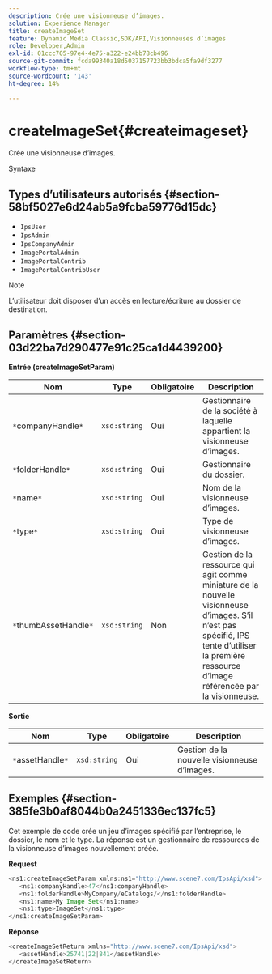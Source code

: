 ```yaml
---
description: Crée une visionneuse d’images.
solution: Experience Manager
title: createImageSet
feature: Dynamic Media Classic,SDK/API,Visionneuses d’images
role: Developer,Admin
exl-id: 01ccc705-97e4-4e75-a322-e24bb78cb496
source-git-commit: fcda99340a18d5037157723bb3bdca5fa9df3277
workflow-type: tm+mt
source-wordcount: '143'
ht-degree: 14%

---
```


# createImageSet{#createimageset}

Crée une visionneuse d’images.

Syntaxe

## Types d’utilisateurs autorisés {#section-58bf5027e6d24ab5a9fcba59776d15dc}

* `IpsUser`
* `IpsAdmin`
* `IpsCompanyAdmin`
* `ImagePortalAdmin`
* `ImagePortalContrib`
* `ImagePortalContribUser`

>[!NOTE]
>
>L’utilisateur doit disposer d’un accès en lecture/écriture au dossier de destination.

## Paramètres {#section-03d22ba7d290477e91c25ca1d4439200}

**Entrée (createImageSetParam)**

| Nom | Type | Obligatoire | Description |
|---|---|---|---|
| `*`companyHandle`*` | `xsd:string` | Oui | Gestionnaire de la société à laquelle appartient la visionneuse d’images. |
| `*`folderHandle`*` | `xsd:string` | Oui | Gestionnaire du dossier. |
| `*`name`*` | `xsd:string` | Oui | Nom de la visionneuse d’images. |
| `*`type`*` | `xsd:string` | Oui | Type de visionneuse d’images. |
| `*`thumbAssetHandle`*` | `xsd:string` | Non | Gestion de la ressource qui agit comme miniature de la nouvelle visionneuse d’images. S’il n’est pas spécifié, IPS tente d’utiliser la première ressource d’image référencée par la visionneuse. |

**Sortie**

| Nom | Type | Obligatoire | Description |
|---|---|---|---|
| `*`assetHandle`*` | `xsd:string` | Oui | Gestion de la nouvelle visionneuse d’images. |

## Exemples {#section-385fe3b0af8044b0a2451336ec137fc5}

Cet exemple de code crée un jeu d’images spécifié par l’entreprise, le dossier, le nom et le type. La réponse est un gestionnaire de ressources de la visionneuse d’images nouvellement créée.

**Request**

```java
<ns1:createImageSetParam xmlns:ns1="http://www.scene7.com/IpsApi/xsd">
   <ns1:companyHandle>47</ns1:companyHandle>
   <ns1:folderHandle>MyCompany/eCatalogs/</ns1:folderHandle>
   <ns1:name>My Image Set</ns1:name>
   <ns1:type>ImageSet</ns1:type>
</ns1:createImageSetParam>
```

**Réponse**

```java
<createImageSetReturn xmlns="http://www.scene7.com/IpsApi/xsd">
   <assetHandle>25741|22|841</assetHandle>
</createImageSetReturn>
```
